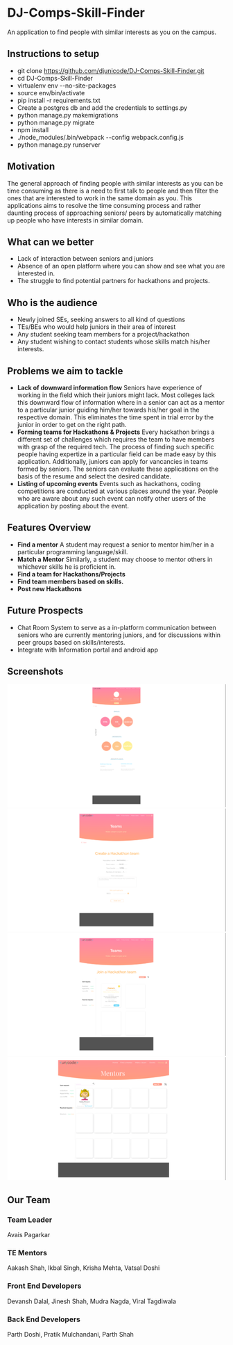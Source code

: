 # DJ-Comps-Skill-Finder
An application to find people with similar interests as you on the campus.

## Instructions to setup
- git clone https://github.com/djunicode/DJ-Comps-Skill-Finder.git
- cd DJ-Comps-Skill-Finder
- virtualenv env --no-site-packages
- source env/bin/activate
- pip install -r requirements.txt
- Create a postgres db and add the credentials to settings.py
- python manage.py makemigrations
- python manage.py migrate
- npm install
- ./node_modules/.bin/webpack --config webpack.config.js
- python manage.py runserver

## Motivation
The general approach of finding people with similar interests as you can be time consuming as there is a need to first talk to people and then filter the ones that are interested to work in the same domain as you. This applications aims to resolve the time consuming process and rather daunting process of approaching seniors/ peers by automatically matching up people who have interests in similar domain.

## What can we better
- Lack of interaction between seniors and juniors
- Absence of an open platform where you can show and see what you are interested in.
- The struggle to find potential partners for hackathons and projects.

## Who is the audience
- Newly joined SEs, seeking answers to all kind of questions
- TEs/BEs who would help juniors in their area of interest
- Any student seeking team members for a project/hackathon
- Any student wishing to contact students whose skills match his/her interests.


## Problems we aim to tackle
- **Lack of downward information flow**
    Seniors have experience of working in the field which their juniors might lack. Most colleges lack this downward flow of information where in a senior can act as a mentor to a particular junior guiding him/her towards his/her goal in the respective domain. This eliminates the time spent in trial error by the junior in order to get on the right path.
- **Forming teams for Hackathons & Projects**
    Every hackathon brings a different set of challenges which requires the team to have members with grasp of the required tech. The process of finding such specific people having expertize in a particular field can be made easy by this application. Additionally, juniors can apply for vancancies in teams formed by seniors. The seniors can evaluate these applications on the basis of the resume and select the desired candidate.
- **Listing of upcoming events**
    Events such as hackathons, coding competitions are conducted at various places around the year. People who are aware about any such event can notify other users of the application by posting about the event.

## Features Overview

- **Find a mentor**
A student may request a senior to mentor him/her in a particular programming	language/skill.
- **Match a Mentor**
Similarly, a student may choose to mentor others in whichever skills he is proficient in.
- **Find a team for Hackathons/Projects**
- **Find team members based on skills.**
- **Post new Hackathons**

## Future Prospects
- Chat Room System to serve as a in-platform communication between seniors who are currently mentoring juniors, and for discussions within peer groups based on skills/interests.
- Integrate with Information portal and android app

## Screenshots

![Adding Skills](https://github.com/djunicode/DJ-Comps-Skill-Finder/blob/integrate/skills.png)
![Hackathon Teams](https://github.com/djunicode/DJ-Comps-Skill-Finder/blob/integrate/hackathon-teams.png)
![Joining Hackathon team](https://github.com/djunicode/DJ-Comps-Skill-Finder/blob/integrate/join-hackathon-team.png)
![Mentors](https://github.com/djunicode/DJ-Comps-Skill-Finder/blob/integrate/mentors.png)

## Our Team

### Team Leader
Avais Pagarkar

### TE Mentors
Aakash Shah, Ikbal Singh, Krisha Mehta, Vatsal Doshi

### Front End Developers
Devansh Dalal, Jinesh Shah, Mudra Nagda, Viral Tagdiwala

### Back End Developers
Parth Doshi, Pratik Mulchandani, Parth Shah
